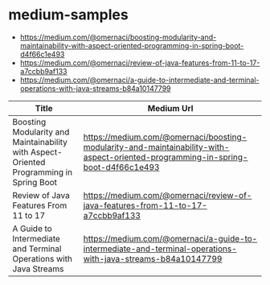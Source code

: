 # medium-samples

- https://medium.com/@omernaci/boosting-modularity-and-maintainability-with-aspect-oriented-programming-in-spring-boot-d4f66c1e493
- https://medium.com/@omernaci/review-of-java-features-from-11-to-17-a7ccbb9af133
- https://medium.com/@omernaci/a-guide-to-intermediate-and-terminal-operations-with-java-streams-b84a10147799

| Title | Medium Url |
| --- | --- |
| Boosting Modularity and Maintainability with Aspect-Oriented Programming in Spring Boot | https://medium.com/@omernaci/boosting-modularity-and-maintainability-with-aspect-oriented-programming-in-spring-boot-d4f66c1e493 |
| Review of Java Features From 11 to 17 | https://medium.com/@omernaci/review-of-java-features-from-11-to-17-a7ccbb9af133 |
| A Guide to Intermediate and Terminal Operations with Java Streams | https://medium.com/@omernaci/a-guide-to-intermediate-and-terminal-operations-with-java-streams-b84a10147799 |
